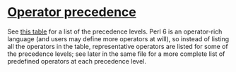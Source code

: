 [1]: https://rosettacode.org/wiki/Operator_precedence

# [Operator precedence][1]

See [this table](http://perlcabal.org/syn/S03.html#Operator_precedence) for a list of the precedence levels. Perl 6 is an operator-rich language (and users may define more operators at will), so instead of listing all the operators in the table, representative operators are listed for some of the precedence levels; see later in the same file for a more complete list of predefined operators at each precedence level.